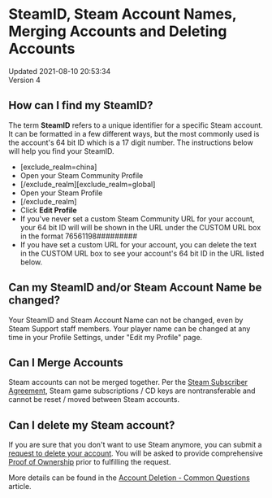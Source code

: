 # SteamID, Steam Account Names, Merging Accounts and Deleting Accounts
Updated 2021-08-10 20:53:34  
Version 4  

## How can I find my SteamID?
The term **SteamID** refers to a unique identifier for a specific Steam account. It can be formatted in a few different ways, but the most commonly used is the account's 64 bit ID which is a 17 digit number. The instructions below will help you find your SteamID.  
  

* [exclude_realm=china]
* Open your Steam Community Profile
* [/exclude_realm][exclude_realm=global]
* Open your Steam Profile
* [/exclude_realm]
* Click **Edit Profile**
* If you've never set a custom Steam Community URL for your account, your 64 bit ID will will be shown in the URL under the CUSTOM URL box in the format 76561198#########
* If you have set a custom URL for your account, you can delete the text in the CUSTOM URL box to see your account's 64 bit ID in the URL listed below.

  
  
  
## Can my SteamID and/or Steam Account Name be changed?
  
Your SteamID and Steam Account Name can not be changed, even by Steam Support staff members. Your player name can be changed at any time in your Profile Settings, under "Edit my Profile" page.  
  
  
## Can I Merge Accounts
Steam accounts can not be merged together. Per the [Steam Subscriber Agreement](http://store.steampowered.com/subscriber_agreement/), Steam game subscriptions / CD keys are nontransferable and cannot be reset / moved between Steam accounts.  
  
  
## Can I delete my Steam account?
If you are sure that you don't want to use Steam anymore, you can submit a [request to delete your account](https://help.steampowered.com/en/wizard/HelpDeleteAccount). You will be asked to provide comprehensive [Proof of Ownership](https://help.steampowered.com/en/faqs/view/40A0-8B4B-B54B-C51A) prior to fulfilling the request.  
  
More details can be found in the [Account Deletion - Common Questions](https://help.steampowered.com/en/faqs/view/21A6-7C93-6CFE-100B) article.